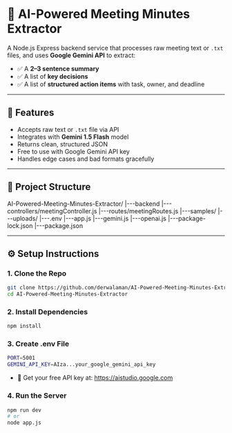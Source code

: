 # 📝 AI-Powered Meeting Minutes Extractor

A Node.js Express backend service that processes raw meeting text or `.txt` files, and uses **Google Gemini API** to extract:

- ✅ A **2–3 sentence summary**
- ✅ A list of **key decisions**
- ✅ A list of **structured action items** with task, owner, and deadline

---

## 🚀 Features

- Accepts raw text or `.txt` file via API
- Integrates with **Gemini 1.5 Flash** model
- Returns clean, structured JSON
- Free to use with Google Gemini API key
- Handles edge cases and bad formats gracefully

---

## 📂 Project Structure

AI-Powered-Meeting-Minutes-Extractor/
    |---backend
        |---controllers/meetingController.js
        |---routes/meetingRoutes.js
        |---samples/
        |---uploads/
        |---.env
        |---app.js
        |---gemini.js
        |---openai.js
        |---package-lock.json
        |---package.json

---

## ⚙️ Setup Instructions

### 1. Clone the Repo

```bash
git clone https://github.com/derwalaman/AI-Powered-Meeting-Minutes-Extractor.git
cd AI-Powered-Meeting-Minutes-Extractor
```

### 2. Install Dependencies

```bash
npm install
```

### 3. Create .env File

```bash
PORT=5001
GEMINI_API_KEY=AIza...your_google_gemini_api_key
```
- 🔑 Get your free API key at: https://aistudio.google.com

### 4. Run the Server

```bash
npm run dev
# or
node app.js
```